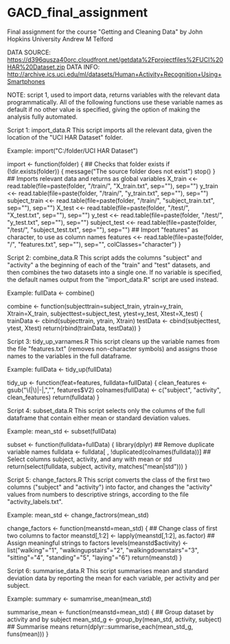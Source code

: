 # GACD_final_assignment
Final assignment for the course "Getting and Cleaning Data" by John Hopkins University
Andrew M Telford

DATA SOURCE: https://d396qusza40orc.cloudfront.net/getdata%2Fprojectfiles%2FUCI%20HAR%20Dataset.zip
DATA INFO: http://archive.ics.uci.edu/ml/datasets/Human+Activity+Recognition+Using+Smartphones

NOTE: script 1, used to import data, returns variables with the relevant data programmatically.
All of the following functions use these variable names as default if no other value is
specified, giving the option of making the analysis fully automated.

Script 1: import_data.R
This script imports all the relevant data, given the location of the "UCI HAR Dataset"
folder.

Example: import("C:/folder/UCI HAR Dataset")

import <- function(folder) {
        ## Checks that folder exists
        if (!dir.exists(folder)) {
                message("The source folder does not exist")
                stop()
        }
        ## Imports relevant data and returns as global variables
        X_train <<- read.table(file=paste(folder, "/train/", "X_train.txt", sep=""),
                             sep="")
        y_train <<- read.table(file=paste(folder, "/train/", "y_train.txt", sep=""),
                             sep="")
        subject_train <<- read.table(file=paste(folder, "/train/", "subject_train.txt",
                                               sep=""), sep="")
        X_test <<- read.table(file=paste(folder, "/test/", "X_test.txt", sep=""),
                             sep="")
        y_test <<- read.table(file=paste(folder, "/test/", "y_test.txt", sep=""), 
                             sep="")
        subject_test <<- read.table(file=paste(folder, "/test/", "subject_test.txt", 
                             sep=""), sep="")
        ## Import "features" as character, to use as column names
        features <<- read.table(file=paste(folder, "/", "features.txt", sep=""),
                             sep="", colClasses="character")
}


Script 2: combine_data.R
This script adds the columns "subject" and "activity" a the beginning of each of the 
"train" and "test" datasets, and then combines the two datasets into a single one.
If no variable is specified, the default names output from the "import_data.R" script
are used instead.

Example: fullData <- combine()

combine <- function(subjecttrain=subject_train, ytrain=y_train, Xtrain=X_train,
                    subjecttest=subject_test, ytest=y_test, Xtest=X_test) {
        trainData <- cbind(subjecttrain, ytrain, Xtrain)
        testData <- cbind(subjecttest, ytest, Xtest)
        return(rbind(trainData, testData))
}


Script 3: tidy_up_varnames.R
This script cleans up the variable names from the file "features.txt"
(removes non-character symbols) and assigns those names to the variables in the full
dataframe.

Example: fullData <- tidy_up(fullData)

tidy_up <- function(feat=features, fulldata=fullData) {
        clean_features <- gsub("\\(|\\)|-|,","", features$V2)
        colnames(fullData) <- c("subject", "activity", clean_features)
        return(fulldata)
        }

Script 4: subset_data.R
This script selects only the columns of the full dataframe that contain either mean or
standard deviation values.

Example: mean_std <- subset(fullData)

subset <- function(fulldata=fullData) {
        library(dplyr)
        ## Remove duplicate variable names
        fulldata <- fulldata[ , !duplicated(colnames(fulldata))]
        ## Select columns subject, activity, and any with mean or std
        return(select(fulldata, subject, activity, matches("mean|std")))
}

Script 5: change_factors.R
This script converts the class of the first two columns ("subject" and "activity") into
factor, and changes the "activity" values from numbers to descriptive strings, according
to the file "activity_labels.txt".

Example: mean_std <- change_factrors(mean_std)

change_factors <- function(meanstd=mean_std) {
        ## Change class of first two columns to factor
        meanstd[,1:2] <- lapply(meanstd[,1:2], as.factor) 
        ## Assign meaningful strings to factors
        levels(meanstd$activity) <- list("walking"="1",
                                          "walkingupstairs"="2",
                                          "walkingdownstairs"="3",
                                          "sitting"="4",
                                          "standing"="5",
                                          "laying"="6")
        return(meanstd)
}

Script 6: summarise_data.R
This script summarises mean and standard deviation data by reporting the mean for each
variable, per activity and per subject.

Example: summary <- sumamrise_mean(mean_std)

summarise_mean <- function(meanstd=mean_std) {
        ## Group dataset by activity and by subject
        mean_std_g <- group_by(mean_std, activity, subject) 
        ## Summarise means
        return(dplyr::summarise_each(mean_std_g, funs(mean)))
}

